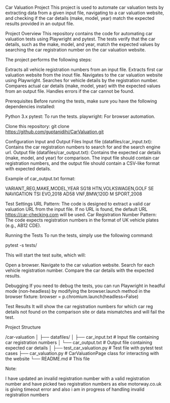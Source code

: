 
Car Valuation Project
This project is used to automate car valuation tests by extracting data from a given input file, navigating to a car valuation website, and checking if the car details (make, model, year) match the expected results provided in an output file.

Project Overview
This repository contains the code for automating car valuation tests using Playwright and pytest. The tests verify that the car details, such as the make, model, and year, match the expected values by searching the car registration number on the car valuation website.

The project performs the following steps:

Extracts all vehicle registration numbers from an input file.
Extracts first car valuation website from the inout file.
Navigates to the car valuation website using Playwright.
Searches for vehicle details by the registration number.
Compares actual car details (make, model, year) with the expected values from an output file.
Handles errors if the car cannot be found.

Prerequisites
Before running the tests, make sure you have the following dependencies installed:

Python 3.x
pytest: To run the tests.
playwright: For browser automation.


Clone this repository:
git clone https://github.com/guptanidihi/CarValuation.git

Configuration
Input and Output Files
Input file (datafiles/car_input.txt): Contains the car registration numbers to search for and the search engine url.
Output file (datafiles/car_output.txt): Contains the expected car details (make, model, and year) for comparison.
The input file should contain car registration numbers, and the output file should contain a CSV-like format with expected details.

Example of car_output.txt format:

VARIANT_REG,MAKE,MODEL,YEAR
SG18 HTN,VOLKSWAGEN,GOLF SE NAVIGATION TSI EVO,2018
AD58 VNF,BMW,120D M SPORT,2008

Test Settings
URL Pattern: The code is designed to extract a valid car valuation URL from the input file. If no URL is found, the default URL https://car-checking.com will be used.
Car Registration Number Pattern: The code expects registration numbers in the format of UK vehicle plates (e.g., AB12 CDE).

Running the Tests
To run the tests, simply use the following command:

pytest -s tests/

This will start the test suite, which will:

Open a browser.
Navigate to the car valuation website.
Search for each vehicle registration number.
Compare the car details with the expected results.

Debugging
If you need to debug the tests, you can run Playwright in headful mode (non-headless) by modifying the browser.launch method in the browser fixture:
browser = p.chromium.launch(headless=False)

Test Results
It will show the car registration numbers for which car reg details not found on the comparison site or data mismatches and will fail the test.

Project Structure

/car-valuation
│
├── datafiles/
│   ├── car_input.txt      # Input file containing car registration numbers
│   └── car_output.txt     # Output file containing expected car details
│
├── test_car_valuation.py  # Test file with pytest test cases
├── car_valuation.py       # CarValuationPage class for interacting with the website
└── README.md              # This file

Note:

I have updated an invalid registration number with a valid registration number and have picked two registration numbers as else motorway.co.uk is giving timeout error and also i am in progress of handling invalid registration numbers
